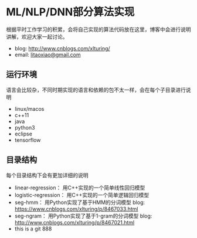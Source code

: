 # ML/NLP/DNN部分算法实现
根据平时工作学习的积累，会将自己实现的算法代码放在这里，博客中会进行说明讲解，欢迎大家一起讨论。
* blog: http://www.cnblogs.com/xlturing/
* email: litaoxiao@gmail.com

## 运行环境
语言会比较杂，不同时期实现的语言和依赖的包不太一样，会在每个子目录进行说明
* linux/macos
* c++11
* java
* python3
* eclipse
* tensorflow

## 目录结构
每个目录结构下会有更加详细的说明
* linear-regression： 用C++实现的一个简单线性回归模型
* logistic-regression： 用C++实现的一个简单逻辑回归模型
* seg-hmm： 用Python实现了基于HMM的分词模型 blog: https://www.cnblogs.com/xlturing/p/8467033.html
* seg-ngram： 用Python实现了基于1-gram的分词模型 blog: http://www.cnblogs.com/xlturing/p/8467021.html
* this is a git
888

